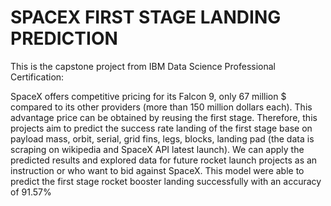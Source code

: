 <h1>SPACEX FIRST STAGE LANDING PREDICTION</h1>

This is the capstone project from IBM Data Science Professional Certification:

SpaceX offers competitive pricing for its Falcon 9, only 67 million $ compared to its other providers (more than 150 million dollars each). This advantage price can be obtained by reusing the first stage. Therefore, this projects aim to predict the success rate landing of the first stage base on payload mass, orbit, serial, grid fins, legs, blocks, landing pad (the data is scraping on wikipedia and SpaceX API latest launch). We can apply the predicted results and explored data for future rocket launch projects as an instruction or who want to bid against SpaceX. This model were able to predict the first stage rocket booster landing successfully with an accuracy of 91.57%